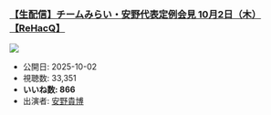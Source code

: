 ### [【生配信】チームみらい・安野代表定例会見 10月2日（木）【ReHacQ】](https://www.youtube.com/watch?v=tM_MntR9frw)
[![](https://img.youtube.com/vi/tM_MntR9frw/sddefault.jpg)](https://www.youtube.com/watch?v=tM_MntR9frw)
-   公開日: 2025-10-02
-   視聴数: 33,351
-   **いいね数: 866**
-   出演者: [安野貴博](/rehacq_fan/people/安野貴博 "wikilink")

